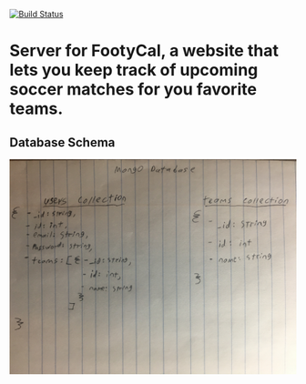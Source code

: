 [![Build Status](https://travis-ci.org/EmanuelAzage/FootyCal_server.svg?branch=master)](https://travis-ci.org/EmanuelAzage/FootyCal_server)

# Server for FootyCal, a website that lets you keep track of upcoming soccer matches for you favorite teams.


## Database Schema

![alt text](https://github.com/EmanuelAzage/FootyCal_server/blob/master/db_schema.JPG "Database Schema")

